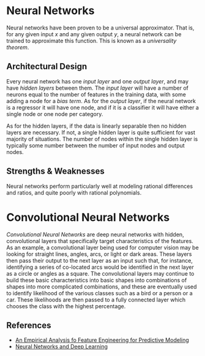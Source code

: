 # Neural Networks

Neural networks have been proven to be a universal approximator. That is, for any given input $x$ and any given output $y$, a neural network can be trained to approximate this function. This is known as a _universality theorem_. 

## Architectural Design

Every neural network has one _input layer_ and one _output layer_, and may have _hidden layers_ between them. The _input layer_ will have a number of neurons equal to the number of features in the training data, with some adding a node for a _bias term_. As for the _output layer_, if the neural network is a regressor it will have one node, and if it is a classifier it will have either a single node or one node per category.

As for the hidden layers, if the data is linearly separable then no hidden layers are necessary. If not, a single hidden layer is quite sufficient for vast majority of situations. The number of nodes within the single hidden layer is typically some number between the number of input nodes and output nodes.

## Strengths & Weaknesses

Neural networks perform particularly well at modeling rational differences and ratios, and quite poorly with rational polynomials.

# Convolutional Neural Networks

_Convolutional Neural Networks_ are deep neural networks with hidden, convolutional layers that specifically target characteristics of the features. As an example, a convolutional layer being used for computer vision may be looking for straight lines, angles, arcs, or light or dark areas. These layers then pass their output to the next layer as an input such that, for instance, identifying a series of co-located arcs would be identified in the next layer as a circle or angles as a square. The convolutional layers may continue to build these basic characteristics into basic shapes into combinations of shapes into more complicated combinations, and these are eventually used to identify likelihood of the various classes such as a bird or a person or a car. These likelihoods are then passed to a fully connected layer which chooses the class with the highest percentage.

## References

- [An Empirical Analysis fo Feature Engineering for Predictive Modeling](https://arxiv.org/pdf/1701.07852.pdf)
- [Neural Networks and Deep Learning](http://neuralnetworksanddeeplearning.com/index.html)